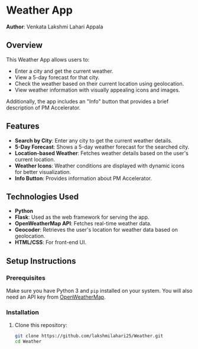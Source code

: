 # Weather App

**Author**: Venkata Lakshmi Lahari Appala

## Overview
This Weather App allows users to:
- Enter a city and get the current weather.
- View a 5-day forecast for that city.
- Check the weather based on their current location using geolocation.
- View weather information with visually appealing icons and images.

Additionally, the app includes an "Info" button that provides a brief description of PM Accelerator.

## Features
- **Search by City**: Enter any city to get the current weather details.
- **5-Day Forecast**: Shows a 5-day weather forecast for the searched city.
- **Location-based Weather**: Fetches weather details based on the user's current location.
- **Weather Icons**: Weather conditions are displayed with dynamic icons for better visualization.
- **Info Button**: Provides information about PM Accelerator.

## Technologies Used
- **Python**
- **Flask**: Used as the web framework for serving the app.
- **OpenWeatherMap API**: Fetches real-time weather data.
- **Geocoder**: Retrieves the user's location for weather data based on geolocation.
- **HTML/CSS**: For front-end UI.

## Setup Instructions

### Prerequisites
Make sure you have Python 3 and `pip` installed on your system. You will also need an API key from [OpenWeatherMap](https://home.openweathermap.org/users/sign_up).

### Installation

1. Clone this repository:
   ```bash
   git clone https://github.com/lakshmilahari25/Weather.git
   cd Weather
